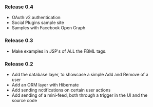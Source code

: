 ### Release 0.4 ###

  * OAuth v2 authentication
  * Social Plugins sample site
  * Samples with Facebook Open Graph

### Release 0.3 ###

  * Make examples in JSP's of ALL the FBML tags.

### Release 0.2 ###

  * Add the database layer, to showcase a simple Add and Remove of a user
  * Add an ORM layer with Hibernate
  * Add sending notifications on certain user actions
  * Add sending of a mini-feed, both through a trigger in the UI and the source code